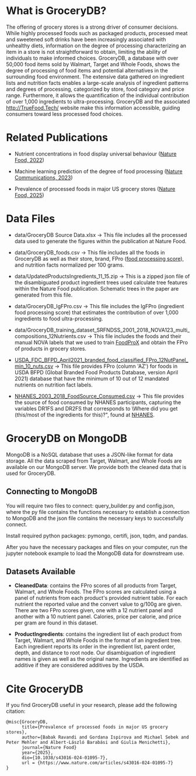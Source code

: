 # What is GroceryDB?

The offering of grocery stores is a strong driver of consumer decisions. While highly processed foods such as packaged products, processed meat and sweetened soft drinks have been increasingly associated with unhealthy diets, information on the degree of processing characterizing an item in a store is not straightforward to obtain, limiting the ability of individuals to make informed choices. GroceryDB, a database with over 50,000 food items sold by Walmart, Target and Whole Foods, shows the degree of processing of food items and potential alternatives in the surrounding food environment. The extensive data gathered on ingredient lists and nutrition facts enables a large-scale analysis of ingredient patterns and degrees of processing, categorized by store, food category and price range. Furthermore, it allows the quantification of the individual contribution of over 1,000 ingredients to ultra-processing. GroceryDB and the associated http://TrueFood.Tech/ website make this information accessible, guiding consumers toward less processed food choices.

# Related Publications

- Nutrient concentrations in food display universal behaviour ([Nature Food, 2022](https://www.nature.com/articles/s43016-022-00511-0))

- Machine learning prediction of the degree of food processing ([Nature Communications, 2023](https://www.nature.com/articles/s41467-023-37457-1))

- Prevalence of processed foods in major US grocery stores
 ([Nature Food, 2025](https://www.nature.com/articles/s43016-024-01095-7))

# Data Files

- data/GroceryDB Source Data.xlsx &rarr; This file includes all the processed data used to generate the figures within the publication at Nature
  Food.

- data/GroceryDB_foods.csv &rarr; This file includes all the foods in GroceryDB as well as their store, brand, FPro ([food processing score](https://www.nature.com/articles/s41467-023-37457-1)), and nutrition facts normalized per 100 grams.

- data/UpdatedProductsIngredients_11_15.zip &rarr; This is a zipped json file of the disambiguated product ingredient trees used calculate tree features within the Nature
  Food publication. Schematic trees in the paper are generated from this file.

- data/GroceryDB_IgFPro.csv &rarr; This file includes the IgFPro (ingredient food processing score) that estimates the contribution of over 1,000 ingredients to food ultra-processing.

- data/GroceryDB_training_dataset_SRFNDSS_2001_2018_NOVA123_multi_compositions_12Nutrients.csv &rarr; This file includes the foods and their manual NOVA labels that we used to train [FoodProX](https://www.nature.com/articles/s41467-023-37457-1) and obtain the FPro of products in grocery stores.

- [USDA_FDC_BFPD_April2021_branded_food_classified_FPro_12NutPanel_min_10_nuts.csv](https://drive.google.com/file/d/1MD5LeSHtCe-Km6DCw39z1UTfGhlOTA6N/view?usp=drive_link) &rarr; This file provides FPro (column 'AZ') for foods in USDA BFPD (Global Branded Food Products Database, version April 2021) database that have the minimum of 10 out of 12 mandated nutrients on nutrition fact labels.
  
- [NHANES_2003_2018_FoodSource_Consumed.csv](https://drive.google.com/file/d/1MDJtbm5nnY2DPz_Q5ijhrusZ5lSlu9Dl/view?usp=drive_link) &rarr; This file provides the source of food consumed by NHANES participants, capturing the variables DR1FS and DR2FS that corresponds to \Where did
you get (this/most of the ingredients for this)?", found at [NHANES](https://wwwn.cdc.gov/nchs/nhanes/search/datapage.aspx?Component=Dietary&CycleBeginYear=2017).

# GroceryDB on MongoDB
MongoDB is a NoSQL database that uses a JSON-like format for data storage. 
All the data scraped from Target, Walmart, and Whole Foods are available on our MongoDB server.
We provide both the cleaned data that is used for GroceryDB.

## Connecting to MongoDB
You will require two files to connect: query_builder.py and config.json, where the py file contains 
the functions necessary to establish a connection to MongoDB and the json file contains the necessary 
keys to successfully connect.

Install required python packages: pymongo, certifi, json, tqdm, and pandas.

After you have the necessary packages and files on your computer, run the jupyter notebook example 
to load the MongoDB data for downstream use.

## Datasets Available

- **CleanedData**: contains the FPro scores of all products from Target, Walmart, and Whole Foods. The FPro scores
  are calculated using a panel of nutrients from each product's provided nutrient table. For each nutrient
  the reported value and the convert value to g/100g are given. There are two FPro scores given, one with a 12
  nutrient panel and another with a 10 nutrient panel. Calories, price per calorie, and price per gram are found
  in this dataset.

- **ProductIngredients**: contains the ingredient list of each product from Target, Walmart, and Whole Foods in the
  format of an ingredient tree. Each ingredient reports its order in the ingredient list, parent order, depth, and
  distance to root node. Our disambiguation of ingredient names is given as well as the original name. Ingredients
  are identified as additive if they are considered additives by the USDA.

# Cite GroceryDB

If you find GroceryDB useful in your research, please add the following citation:

```
@misc{GroceryDB,
      title={Prevalence of processed foods in major US grocery stores}, 
      author={Babak Ravandi and Gordana Ispirova and Michael Sebek and Peter Mehler and Albert-László Barabási and Giulia Menichetti},
      journal={Nature Food}
      year={2025},
      dio={10.1038/s43016-024-01095-7},
      url = {https://www.nature.com/articles/s43016-024-01095-7}
}
```
